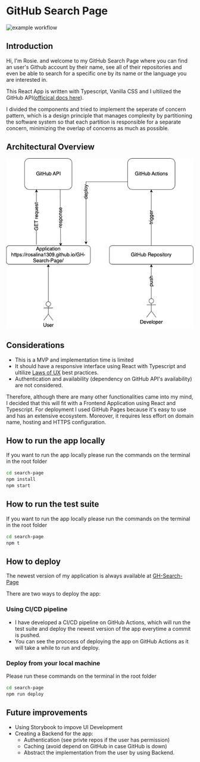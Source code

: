 # GitHub Search Page

![example workflow](https://github.com/Rosalina1309/GH-Search-Page/actions/workflows/pipeline.yml/badge.svg)

## Introduction

Hi, I'm Rosie. and welcome to my GitHub Search Page where you can find an user's Github account by their name, see all of their repositories and even be able to search for a specific one by its name or the language you are interested in.

This React App is written with Typescript, Vanilla CSS and I ultilized the GitHub API([officical docs here](https://docs.github.com/en/rest/overview/endpoints-available-for-github-app-installation-access-tokens?apiVersion=2022-11-28)).

I divided the components and tried to implement the seperate of concern pattern, which is a design principle that manages complexity by partitioning the software system so that each partition is responsible for a separate concern, minimizing the overlap of concerns as much as possible.

## Architectural Overview

![Alt text](docs/GH-Search-Page.png)

## Considerations

- This is a MVP and implementation time is limited
- It should have a responsive interface using React with Typescript and ultilize [Laws of UX](https://lawsofux.com/) best practices.
- Authentication and availability (dependency on GitHub API's availability) are not considered.

Therefore, although there are many other functionalities came into my mind, I decided that this will fit with a Frontend Application using React and Typescript. For deployment I used GitHub Pages because it's easy to use and has an extensive ecosystem. Moreover, it requires less effort on domain name, hosting and HTTPS configuration.

## How to run the app locally

If you want to run the app locally please run the commands on the terminal in the root folder
 
```bash
cd search-page
npm install
npm start
```

## How to run the test suite

If you want to run the app locally please run the commands on the terminal in the root folder
 
```bash
cd search-page
npm t
```

## How to deploy

The newest version of my application is always available at [GH-Search-Page](https://rosalina1309.github.io/GH-Search-Page/)

There are two ways to deploy the app:

### Using CI/CD pipeline

- I have developed a CI/CD pipeline on GitHub Actions, which will run the test suite and deploy the newest version of the app everytime a commit is pushed. 
- You can see the proccess of deploying the app on GitHub Actions as it will take a while to run and deploy.
  
### Deploy from your local machine

Please run these commands on the terminal in the root folder

```bash
cd search-page
npm run deploy
```

## Future improvements

- Using Storybook to impove UI Development
- Creating a Backend for the app:
  - Authentication (see privte repos if the user has permission)
  - Caching (avoid depend on GitHub in case GitHub is down)
  - Abstract the implementation from the user by using Backend.
